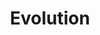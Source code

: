 ---
layout: guide
title: "Evolution"
link: "https://docs.google.com/document/d/1pqie2io9OkNCJJLmI611X4iaHpfa8jfW6gzwzxe6cNE/pub?embedded=true"
description: "Darwin's principles and social behaviors."
---